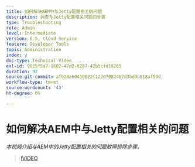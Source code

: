 ```yaml
---
title: 如何解决AEM中与Jetty配置相关的问题
description: 调查与Jetty配置相关问题的步骤
type: Troubleshooting
role: Admin
level: Intermediate
version: 6.5, Cloud Service
feature: Developer Tools
topic: Administration
index: y
doc-type: Technical Video
exl-id: 9025f5a7-1602-47d2-8287-42b5cfd18265
duration: 92
source-git-commit: af928e60410022f12207082467d3bd9b818af59d
workflow-type: tm+mt
source-wordcount: '43'
ht-degree: 0%

---
```


# 如何解决AEM中与Jetty配置相关的问题

*本视频介绍与AEM中的Jetty配置相关的问题故障排除步骤。*

>[!VIDEO](https://video.tv.adobe.com/v/335470?quality=12&learn=on)
